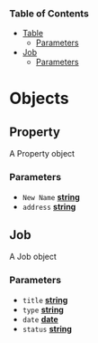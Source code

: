 

### Table of Contents

-   [Table](#table)
    -   [Parameters](#parameters)
-   [Job](#job)
    -   [Parameters](#parameters-1)

# Objects

## Property

A Property object

### Parameters

-   `New Name` **[string](https://developer.mozilla.org/docs/Web/JavaScript/Reference/Global_Objects/String)** 
-   `address` **[string](https://developer.mozilla.org/docs/Web/JavaScript/Reference/Global_Objects/String)** 

## Job

A Job object

### Parameters

-   `title` **[string](https://developer.mozilla.org/docs/Web/JavaScript/Reference/Global_Objects/String)** 
-   `type` **[string](https://developer.mozilla.org/docs/Web/JavaScript/Reference/Global_Objects/String)** 
-   `date` **[date](https://developer.mozilla.org/docs/Web/JavaScript/Reference/Global_Objects/Date)** 
-   `status` **[string](https://developer.mozilla.org/docs/Web/JavaScript/Reference/Global_Objects/String)** 
